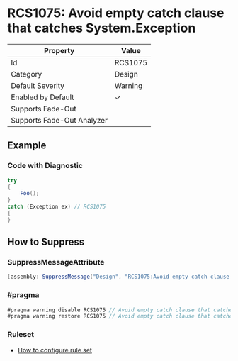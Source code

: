 # RCS1075: Avoid empty catch clause that catches System\.Exception

| Property | Value |
| -------- | ----- |
| Id | RCS1075 |
| Category | Design |
| Default Severity | Warning |
| Enabled by Default | &#x2713; |
| Supports Fade\-Out |  |
| Supports Fade\-Out Analyzer |  |

## Example

### Code with Diagnostic

```csharp
try
{
    Foo();
}
catch (Exception ex) // RCS1075
{
}
```

## How to Suppress

### SuppressMessageAttribute

```csharp
[assembly: SuppressMessage("Design", "RCS1075:Avoid empty catch clause that catches System.Exception.", Justification = "<Pending>")]
```

### \#pragma

```csharp
#pragma warning disable RCS1075 // Avoid empty catch clause that catches System.Exception.
#pragma warning restore RCS1075 // Avoid empty catch clause that catches System.Exception.
```

### Ruleset

* [How to configure rule set](../HowToConfigureAnalyzers.md)

